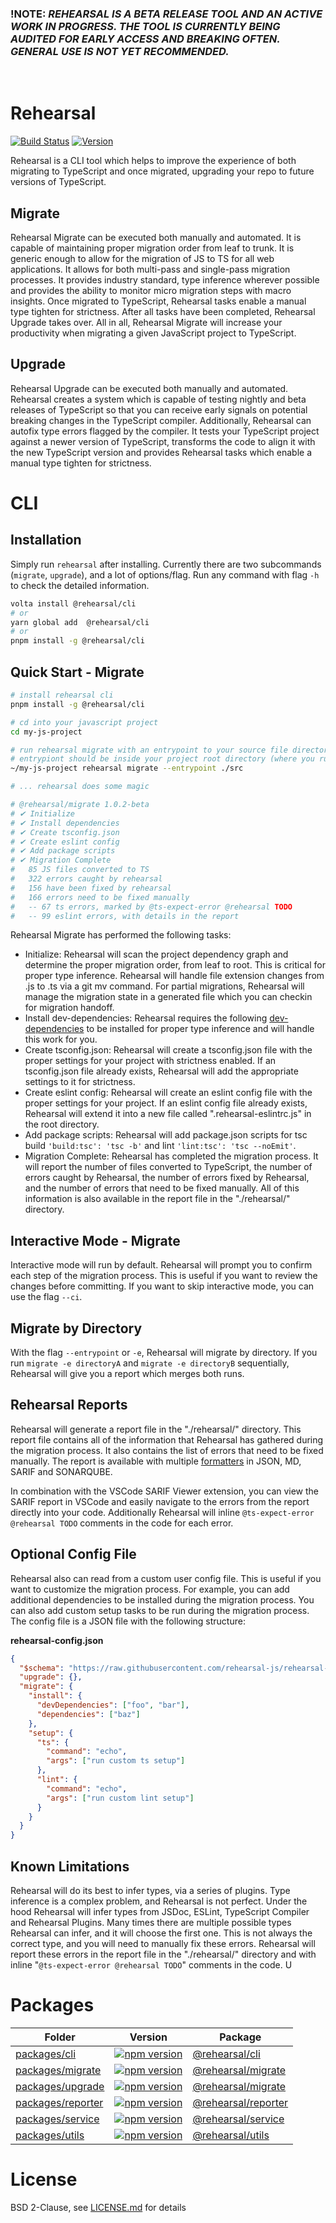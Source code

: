 ### **!NOTE:** _REHEARSAL IS A BETA RELEASE TOOL AND AN ACTIVE WORK IN PROGRESS. THE TOOL IS CURRENTLY BEING AUDITED FOR EARLY ACCESS AND BREAKING OFTEN. GENERAL USE IS NOT YET RECOMMENDED._

<br/>

# Rehearsal

[![Build Status](https://github.com/rehearsal-js/rehearsal-js/workflows/CI/badge.svg)](https://github.com/rehearsal-js/rehearsal-js/actions?workflow=CI)
[![Version](https://img.shields.io/npm/v/@rehearsal/cli.svg)](https://www.npmjs.com/package/@rehearsal/cli)

Rehearsal is a CLI tool which helps to improve the experience of both migrating to TypeScript and once migrated, upgrading your repo to future versions of TypeScript.

## Migrate

Rehearsal Migrate can be executed both manually and automated. It is capable of maintaining proper migration order from leaf to trunk. It is generic enough to allow for the migration of JS to TS for all web applications. It allows for both multi-pass and single-pass migration processes. It provides industry standard, type inference wherever possible and provides the ability to monitor micro migration steps with macro insights. Once migrated to TypeScript, Rehearsal tasks enable a manual type tighten for strictness. After all tasks have been completed, Rehearsal Upgrade takes over. All in all, Rehearsal Migrate will increase your productivity when migrating a given JavaScript project to TypeScript.

## Upgrade

Rehearsal Upgrade can be executed both manually and automated. Rehearsal creates a system which is capable of testing nightly and beta releases of TypeScript so that you can receive early signals on potential breaking changes in the TypeScript compiler. Additionally, Rehearsal can autofix type errors flagged by the compiler. It tests your TypeScript project against a newer version of TypeScript, transforms the code to align it with the new TypeScript version and provides Rehearsal tasks which enable a manual type tighten for strictness.

# CLI

## Installation

Simply run `rehearsal` after installing. Currently there are two subcommands (`migrate`, `upgrade`), and a lot of options/flag. Run any command with flag `-h` to check the detailed information.

```bash
volta install @rehearsal/cli
# or
yarn global add  @rehearsal/cli
# or
pnpm install -g @rehearsal/cli
```

## Quick Start - Migrate

```bash
# install rehearsal cli
pnpm install -g @rehearsal/cli

# cd into your javascript project
cd my-js-project

# run rehearsal migrate with an entrypoint to your source file directory
# entrypiont should be inside your project root directory (where you run rehearsal migrate)
~/my-js-project rehearsal migrate --entrypoint ./src

# ... rehearsal does some magic

# @rehearsal/migrate 1.0.2-beta
# ✔ Initialize
# ✔ Install dependencies
# ✔ Create tsconfig.json
# ✔ Create eslint config
# ✔ Add package scripts
# ✔ Migration Complete
#   85 JS files converted to TS
#   322 errors caught by rehearsal
#   156 have been fixed by rehearsal
#   166 errors need to be fixed manually
#   -- 67 ts errors, marked by @ts-expect-error @rehearsal TODO
#   -- 99 eslint errors, with details in the report
```

Rehearsal Migrate has performed the following tasks:

- Initialize: Rehearsal will scan the project dependency graph and determine the proper migration order, from leaf to root. This is critical for proper type inference. Rehearsal will handle file extension changes from .js to .ts via a git mv command. For partial migrations, Rehearsal will manage the migration state in a generated file which you can checkin for migration handoff.
- Install dev-dependencies: Rehearsal requires the following [dev-dependencies](https://github.com/rehearsal-js/rehearsal-js/blob/1f1b5f9499c9a2b93999dd0da274110c184a104b/packages/cli/src/commands/migrate/tasks/dependency-install.ts#L6-L15) to be installed for proper type inference and will handle this work for you.
- Create tsconfig.json: Rehearsal will create a tsconfig.json file with the proper settings for your project with strictness enabled. If an tsconfig.json file already exists, Rehearsal will add the appropriate settings to it for strictness.
- Create eslint config: Rehearsal will create an eslint config file with the proper settings for your project. If an eslint config file already exists, Rehearsal will extend it into a new file called ".rehearsal-eslintrc.js" in the root directory.
- Add package scripts: Rehearsal will add package.json scripts for tsc build `'build:tsc': 'tsc -b'` and lint `'lint:tsc': 'tsc --noEmit'`.
- Migration Complete: Rehearsal has completed the migration process. It will report the number of files converted to TypeScript, the number of errors caught by Rehearsal, the number of errors fixed by Rehearsal, and the number of errors that need to be fixed manually. All of this information is also available in the report file in the "./rehearsal/" directory.

## Interactive Mode - Migrate

Interactive mode will run by default. Rehearsal will prompt you to confirm each step of the migration process. This is useful if you want to review the changes before committing. If you want to skip interactive mode, you can use the flag `--ci`.

## Migrate by Directory

With the flag `--entrypoint` or `-e`, Rehearsal will migrate by directory. If you run `migrate -e directoryA` and `migrate -e directoryB` sequentially, Rehearsal will give you a report which merges both runs.

## Rehearsal Reports

Rehearsal will generate a report file in the "./rehearsal/" directory. This report file contains all of the information that Rehearsal has gathered during the migration process. It also contains the list of errors that need to be fixed manually. The report is available with multiple [formatters](https://github.com/rehearsal-js/rehearsal-js/tree/master/packages/reporter/src/formatters) in JSON, MD, SARIF and SONARQUBE.

In combination with the VSCode SARIF Viewer extension, you can view the SARIF report in VSCode and easily navigate to the errors from the report directly into your code. Additionally Rehearsal will inline `@ts-expect-error @rehearsal TODO` comments in the code for each error.

## Optional Config File

Rehearsal also can read from a custom user config file. This is useful if you want to customize the migration process. For example, you can add additional dependencies to be installed during the migration process. You can also add custom setup tasks to be run during the migration process. The config file is a JSON file with the following structure:

**rehearsal-config.json**

```json
{
  "$schema": "https://raw.githubusercontent.com/rehearsal-js/rehearsal-js/master/packages/cli/rehearsal-config-schema.json",
  "upgrade": {},
  "migrate": {
    "install": {
      "devDependencies": ["foo", "bar"],
      "dependencies": ["baz"]
    },
    "setup": {
      "ts": {
        "command": "echo",
        "args": ["run custom ts setup"]
      },
      "lint": {
        "command": "echo",
        "args": ["run custom lint setup"]
      }
    }
  }
}
```

## Known Limitations

Rehearsal will do its best to infer types, via a series of plugins. Type inference is a complex problem, and Rehearsal is not perfect. Under the hood Rehearsal will infer types from JSDoc, ESLint, TypeScript Compiler and Rehearsal Plugins. Many times there are multiple possible types Rehearsal can infer, and it will choose the first one. This is not always the correct type, and you will need to manually fix these errors. Rehearsal will report these errors in the report file in the "./rehearsal/" directory and with inline "`@ts-expect-error @rehearsal TODO`" comments in the code.
U
# Packages

| Folder                                    | Version                                                                                                              | Package                                                                  |
| ----------------------------------------- | -------------------------------------------------------------------------------------------------------------------- | ------------------------------------------------------------------------ |
| [packages/cli](./packages/cli/)           | [![npm version](https://badge.fury.io/js/@rehearsal%2Fcli.svg)](https://badge.fury.io/js/@rehearsal%2Fcli)           | [@rehearsal/cli](https://www.npmjs.com/package/@rehearsal/cli)           |
| [packages/migrate](packages/migrate/)     | [![npm version](https://badge.fury.io/js/@rehearsal%2Fmigrate.svg)](https://badge.fury.io/js/@rehearsal%2Fmigrate)   | [@rehearsal/migrate](https://www.npmjs.com/package/@rehearsal/migrate)   |
| [packages/upgrade](packages/upgrade/)     | [![npm version](https://badge.fury.io/js/@rehearsal%2Fupgrade.svg)](https://badge.fury.io/js/@rehearsal%2Fupgrade)   | [@rehearsal/migrate](https://www.npmjs.com/package/@rehearsal/upgrade)   |
| [packages/reporter](./packages/reporter/) | [![npm version](https://badge.fury.io/js/@rehearsal%2Freporter.svg)](https://badge.fury.io/js/@rehearsal%2Freporter) | [@rehearsal/reporter](https://www.npmjs.com/package/@rehearsal/reporter) |
| [packages/service](./packages/service/)   | [![npm version](https://badge.fury.io/js/@rehearsal%2Fservice.svg)](https://badge.fury.io/js/@rehearsal%2Fservice)   | [@rehearsal/service](https://www.npmjs.com/package/@rehearsal/service)   |
| [packages/utils](./packages/utils/)       | [![npm version](https://badge.fury.io/js/@rehearsal%2Futils.svg)](https://badge.fury.io/js/@rehearsal%2Futils)       | [@rehearsal/utils](https://www.npmjs.com/package/@rehearsal/utils)       |

# License

BSD 2-Clause, see [LICENSE.md](LICENSE.md) for details
